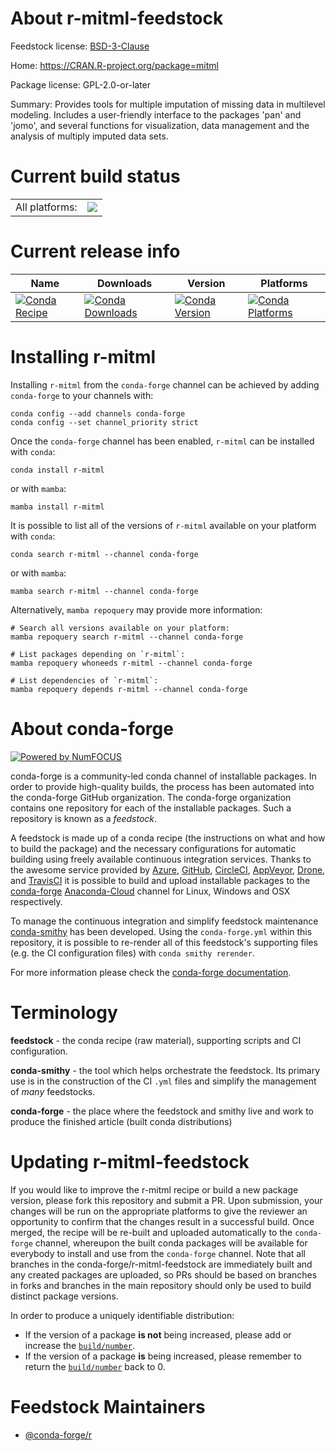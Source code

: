 About r-mitml-feedstock
=======================

Feedstock license: [BSD-3-Clause](https://github.com/conda-forge/r-mitml-feedstock/blob/main/LICENSE.txt)

Home: https://CRAN.R-project.org/package=mitml

Package license: GPL-2.0-or-later

Summary: Provides tools for multiple imputation of missing data in multilevel modeling. Includes a user-friendly interface to the packages 'pan' and 'jomo', and several functions for visualization, data management and the analysis  of multiply imputed data sets.

Current build status
====================


<table><tr><td>All platforms:</td>
    <td>
      <a href="https://dev.azure.com/conda-forge/feedstock-builds/_build/latest?definitionId=1362&branchName=main">
        <img src="https://dev.azure.com/conda-forge/feedstock-builds/_apis/build/status/r-mitml-feedstock?branchName=main">
      </a>
    </td>
  </tr>
</table>

Current release info
====================

| Name | Downloads | Version | Platforms |
| --- | --- | --- | --- |
| [![Conda Recipe](https://img.shields.io/badge/recipe-r--mitml-green.svg)](https://anaconda.org/conda-forge/r-mitml) | [![Conda Downloads](https://img.shields.io/conda/dn/conda-forge/r-mitml.svg)](https://anaconda.org/conda-forge/r-mitml) | [![Conda Version](https://img.shields.io/conda/vn/conda-forge/r-mitml.svg)](https://anaconda.org/conda-forge/r-mitml) | [![Conda Platforms](https://img.shields.io/conda/pn/conda-forge/r-mitml.svg)](https://anaconda.org/conda-forge/r-mitml) |

Installing r-mitml
==================

Installing `r-mitml` from the `conda-forge` channel can be achieved by adding `conda-forge` to your channels with:

```
conda config --add channels conda-forge
conda config --set channel_priority strict
```

Once the `conda-forge` channel has been enabled, `r-mitml` can be installed with `conda`:

```
conda install r-mitml
```

or with `mamba`:

```
mamba install r-mitml
```

It is possible to list all of the versions of `r-mitml` available on your platform with `conda`:

```
conda search r-mitml --channel conda-forge
```

or with `mamba`:

```
mamba search r-mitml --channel conda-forge
```

Alternatively, `mamba repoquery` may provide more information:

```
# Search all versions available on your platform:
mamba repoquery search r-mitml --channel conda-forge

# List packages depending on `r-mitml`:
mamba repoquery whoneeds r-mitml --channel conda-forge

# List dependencies of `r-mitml`:
mamba repoquery depends r-mitml --channel conda-forge
```


About conda-forge
=================

[![Powered by
NumFOCUS](https://img.shields.io/badge/powered%20by-NumFOCUS-orange.svg?style=flat&colorA=E1523D&colorB=007D8A)](https://numfocus.org)

conda-forge is a community-led conda channel of installable packages.
In order to provide high-quality builds, the process has been automated into the
conda-forge GitHub organization. The conda-forge organization contains one repository
for each of the installable packages. Such a repository is known as a *feedstock*.

A feedstock is made up of a conda recipe (the instructions on what and how to build
the package) and the necessary configurations for automatic building using freely
available continuous integration services. Thanks to the awesome service provided by
[Azure](https://azure.microsoft.com/en-us/services/devops/), [GitHub](https://github.com/),
[CircleCI](https://circleci.com/), [AppVeyor](https://www.appveyor.com/),
[Drone](https://cloud.drone.io/welcome), and [TravisCI](https://travis-ci.com/)
it is possible to build and upload installable packages to the
[conda-forge](https://anaconda.org/conda-forge) [Anaconda-Cloud](https://anaconda.org/)
channel for Linux, Windows and OSX respectively.

To manage the continuous integration and simplify feedstock maintenance
[conda-smithy](https://github.com/conda-forge/conda-smithy) has been developed.
Using the ``conda-forge.yml`` within this repository, it is possible to re-render all of
this feedstock's supporting files (e.g. the CI configuration files) with ``conda smithy rerender``.

For more information please check the [conda-forge documentation](https://conda-forge.org/docs/).

Terminology
===========

**feedstock** - the conda recipe (raw material), supporting scripts and CI configuration.

**conda-smithy** - the tool which helps orchestrate the feedstock.
                   Its primary use is in the construction of the CI ``.yml`` files
                   and simplify the management of *many* feedstocks.

**conda-forge** - the place where the feedstock and smithy live and work to
                  produce the finished article (built conda distributions)


Updating r-mitml-feedstock
==========================

If you would like to improve the r-mitml recipe or build a new
package version, please fork this repository and submit a PR. Upon submission,
your changes will be run on the appropriate platforms to give the reviewer an
opportunity to confirm that the changes result in a successful build. Once
merged, the recipe will be re-built and uploaded automatically to the
`conda-forge` channel, whereupon the built conda packages will be available for
everybody to install and use from the `conda-forge` channel.
Note that all branches in the conda-forge/r-mitml-feedstock are
immediately built and any created packages are uploaded, so PRs should be based
on branches in forks and branches in the main repository should only be used to
build distinct package versions.

In order to produce a uniquely identifiable distribution:
 * If the version of a package **is not** being increased, please add or increase
   the [``build/number``](https://docs.conda.io/projects/conda-build/en/latest/resources/define-metadata.html#build-number-and-string).
 * If the version of a package **is** being increased, please remember to return
   the [``build/number``](https://docs.conda.io/projects/conda-build/en/latest/resources/define-metadata.html#build-number-and-string)
   back to 0.

Feedstock Maintainers
=====================

* [@conda-forge/r](https://github.com/conda-forge/r/)

